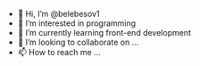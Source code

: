 - 👋 Hi, I’m @belebesov1
- 👀 I’m interested in programming
- 🌱 I’m currently learning front-end development
- 💞️ I’m looking to collaborate on ...
- 📫 How to reach me ...

<!---
belebesov1/belebesov1 is a ✨ special ✨ repository because its `README.md` (this file) appears on your GitHub profile.
You can click the Preview link to take a look at your changes.
--->
